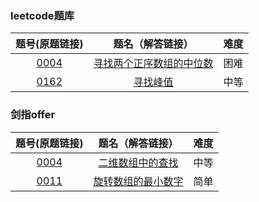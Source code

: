 ### leetcode题库

题号(原题链接) | 题名（解答链接） | 难度
:-: | :-: | :-:
[0004](https://leetcode-cn.com/problems/median-of-two-sorted-arrays/description/) | [寻找两个正序数组的中位数](https://github.com/cocowh/algorithm/blob/master/hard/4.%E5%AF%BB%E6%89%BE%E4%B8%A4%E4%B8%AA%E6%AD%A3%E5%BA%8F%E6%95%B0%E7%BB%84%E7%9A%84%E4%B8%AD%E4%BD%8D%E6%95%B0.go) | 困难
[0162](https://leetcode-cn.com/problems/find-peak-element/description/) | [寻找峰值](https://github.com/cocowh/algorithm/blob/master/medium/162.寻找峰值.go) | 中等

### 剑指offer

题号(原题链接) | 题名（解答链接） | 难度
:-: | :-: | :-:
[0004](https://leetcode-cn.com/problems/er-wei-shu-zu-zhong-de-cha-zhao-lcof/) | [二维数组中的查找](https://github.com/cocowh/algorithm/blob/master/medium/offer.4.二维数组中的查找.go) | 中等
[0011](https://leetcode-cn.com/problems/xuan-zhuan-shu-zu-de-zui-xiao-shu-zi-lcof/) | [旋转数组的最小数字](https://github.com/cocowh/algorithm/blob/master/medium/offer.11.旋转数组的最小数字.go) | 简单